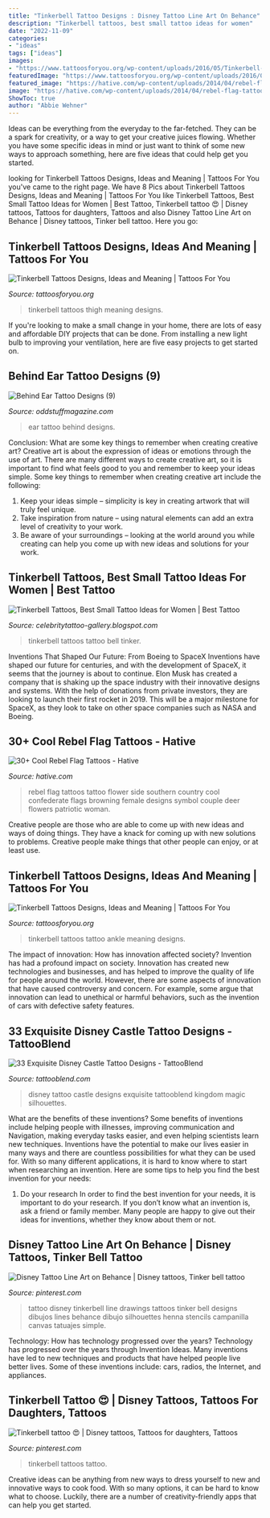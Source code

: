 ```yaml
---
title: "Tinkerbell Tattoo Designs : Disney Tattoo Line Art On Behance"
description: "Tinkerbell tattoos, best small tattoo ideas for women"
date: "2022-11-09"
categories:
- "ideas"
tags: ["ideas"]
images:
- "https://www.tattoosforyou.org/wp-content/uploads/2016/05/Tinkerbell-Tattoos-on-Thigh.jpg"
featuredImage: "https://www.tattoosforyou.org/wp-content/uploads/2016/05/Tinkerbell-Tattoos-on-Thigh.jpg"
featured_image: "https://hative.com/wp-content/uploads/2014/04/rebel-flag-tattoos/7-rebel-flag-flower-side-tattoo.jpg"
image: "https://hative.com/wp-content/uploads/2014/04/rebel-flag-tattoos/7-rebel-flag-flower-side-tattoo.jpg"
ShowToc: true
author: "Abbie Wehner"
---
```



Ideas can be everything from the everyday to the far-fetched. They can be a spark for creativity, or a way to get your creative juices flowing. Whether you have some specific ideas in mind or just want to think of some new ways to approach something, here are five ideas that could help get you started.

	

		
looking for Tinkerbell Tattoos Designs, Ideas and Meaning | Tattoos For You you've came to the right page. We have 8 Pics about Tinkerbell Tattoos Designs, Ideas and Meaning | Tattoos For You like Tinkerbell Tattoos, Best Small Tattoo Ideas for Women | Best Tattoo, Tinkerbell tattoo 😍 | Disney tattoos, Tattoos for daughters, Tattoos and also Disney Tattoo Line Art on Behance | Disney tattoos, Tinker bell tattoo. Here you go:
		
    
## Tinkerbell Tattoos Designs, Ideas And Meaning | Tattoos For You

<img loading=lazy src="https://www.tattoosforyou.org/wp-content/uploads/2016/05/Tinkerbell-Tattoos-on-Thigh.jpg" onerror="this.onerror=null;this.src='https://tse1.mm.bing.net/th?id=OIP.4nCvfNEJ1k4JO5iAh4NxyQHaHM&amp;pid=15.1';" alt="Tinkerbell Tattoos Designs, Ideas and Meaning | Tattoos For You">

_Source: tattoosforyou.org_

>tinkerbell tattoos thigh meaning designs. 

	

If you're looking to make a small change in your home, there are lots of easy and affordable DIY projects that can be done. From installing a new light bulb to improving your ventilation, here are five easy projects to get started on.

    
## Behind Ear Tattoo Designs (9)

<img loading=lazy src="https://oddstuffmagazine.com/wp-content/uploads/2014/01/ear-back-tattoo-23.jpg" onerror="this.onerror=null;this.src='https://tse1.mm.bing.net/th?id=OIP.IIAoM9RPk7LKQz6tgyYCWQHaLu&amp;pid=15.1';" alt="Behind Ear Tattoo Designs (9)">

_Source: oddstuffmagazine.com_

>ear tattoo behind designs. 

	

Conclusion: What are some key things to remember when creating creative art?
Creative art is about the expression of ideas or emotions through the use of art. There are many different ways to create creative art, so it is important to find what feels good to you and remember to keep your ideas simple. Some key things to remember when creating creative art include the following:
1. Keep your ideas simple – simplicity is key in creating artwork that will truly feel unique.
2. Take inspiration from nature – using natural elements can add an extra level of creativity to your work.
3. Be aware of your surroundings – looking at the world around you while creating can help you come up with new ideas and solutions for your work.

    
## Tinkerbell Tattoos, Best Small Tattoo Ideas For Women | Best Tattoo

<img loading=lazy src="http://1.bp.blogspot.com/-GSS4MP-p_9I/TwBySoF0PKI/AAAAAAAAHuY/5rnZX6Hu8QE/s1600/Tinkerbell+Tattoos+%252823%2529.jpg" onerror="this.onerror=null;this.src='https://tse2.mm.bing.net/th?id=OIP.oUZY0QSRnLzOJeUaMb0pwQHaKW&amp;pid=15.1';" alt="Tinkerbell Tattoos, Best Small Tattoo Ideas for Women | Best Tattoo">

_Source: celebritytattoo-gallery.blogspot.com_

>tinkerbell tattoos tattoo bell tinker. 

	

Inventions That Shaped Our Future: From Boeing to SpaceX
Inventions have shaped our future for centuries, and with the development of SpaceX, it seems that the journey is about to continue. Elon Musk has created a company that is shaking up the space industry with their innovative designs and systems. With the help of donations from private investors, they are looking to launch their first rocket in 2019. This will be a major milestone for SpaceX, as they look to take on other space companies such as NASA and Boeing.

    
## 30+ Cool Rebel Flag Tattoos - Hative

<img loading=lazy src="https://hative.com/wp-content/uploads/2014/04/rebel-flag-tattoos/7-rebel-flag-flower-side-tattoo.jpg" onerror="this.onerror=null;this.src='https://tse4.mm.bing.net/th?id=OIP.I3zTjFQEpduemQ449TiObwHaJ4&amp;pid=15.1';" alt="30+ Cool Rebel Flag Tattoos - Hative">

_Source: hative.com_

>rebel flag tattoos tattoo flower side southern country cool confederate flags browning female designs symbol couple deer flowers patriotic woman. 

	

Creative people are those who are able to come up with new ideas and ways of doing things. They have a knack for coming up with new solutions to problems. Creative people make things that other people can enjoy, or at least use.

    
## Tinkerbell Tattoos Designs, Ideas And Meaning | Tattoos For You

<img loading=lazy src="http://www.tattoosforyou.org/wp-content/uploads/2016/03/Tinkerbell-Tattoo-on-Ankle.jpg" onerror="this.onerror=null;this.src='https://tse1.mm.bing.net/th?id=OIP.8u-7tFqWvoKLLoTp9kr1FwHaJ3&amp;pid=15.1';" alt="Tinkerbell Tattoos Designs, Ideas and Meaning | Tattoos For You">

_Source: tattoosforyou.org_

>tinkerbell tattoos tattoo ankle meaning designs. 

	

The impact of innovation: How has innovation affected society?
Invention has had a profound impact on society. Innovation has created new technologies and businesses, and has helped to improve the quality of life for people around the world. However, there are some aspects of innovation that have caused controversy and concern. For example, some argue that innovation can lead to unethical or harmful behaviors, such as the invention of cars with defective safety features.

    
## 33 Exquisite Disney Castle Tattoo Designs - TattooBlend

<img loading=lazy src="https://tattooblend.com/wp-content/uploads/2016/03/disney-castle-tattoo-design.jpg" onerror="this.onerror=null;this.src='https://tse4.mm.bing.net/th?id=OIP.Nv6uwJDMM7uwuRHL7dTyUgHaHY&amp;pid=15.1';" alt="33 Exquisite Disney Castle Tattoo Designs - TattooBlend">

_Source: tattooblend.com_

>disney tattoo castle designs exquisite tattooblend kingdom magic silhouettes. 

	

What are the benefits of these inventions?
Some benefits of inventions include helping people with illnesses, improving communication and Navigation, making everyday tasks easier, and even helping scientists learn new techniques. Inventions have the potential to make our lives easier in many ways and there are countless possibilities for what they can be used for. With so many different applications, it is hard to know where to start when researching an invention. Here are some tips to help you find the best invention for your needs:
1) Do your research
In order to find the best invention for your needs, it is important to do your research. If you don’t know what an invention is, ask a friend or family member. Many people are happy to give out their ideas for inventions, whether they know about them or not.

    
## Disney Tattoo Line Art On Behance | Disney Tattoos, Tinker Bell Tattoo

<img loading=lazy src="https://i.pinimg.com/736x/b7/4b/e5/b74be59369ea68bacdc1851eb5d53bed--tinker-bell-tattoo-canvas-ideas.jpg" onerror="this.onerror=null;this.src='https://tse3.mm.bing.net/th?id=OIP.W09809MTCacRai3lbmMdSgHaJ3&amp;pid=15.1';" alt="Disney Tattoo Line Art on Behance | Disney tattoos, Tinker bell tattoo">

_Source: pinterest.com_

>tattoo disney tinkerbell line drawings tattoos tinker bell designs dibujos lines behance dibujo silhouettes henna stencils campanilla canvas tatuajes simple. 

	

Technology: How has technology progressed over the years?
Technology has progressed over the years through Invention Ideas. Many inventions have led to new techniques and products that have helped people live better lives. Some of these inventions include: cars, radios, the Internet, and appliances.

    
## Tinkerbell Tattoo 😍 | Disney Tattoos, Tattoos For Daughters, Tattoos

<img loading=lazy src="https://i.pinimg.com/736x/3b/99/4a/3b994a489206b2ae0e9b3abcca5974c7.jpg" onerror="this.onerror=null;this.src='https://tse4.mm.bing.net/th?id=OIP.FNZZEjRH0a3PRy8IUaYBqAHaJQ&amp;pid=15.1';" alt="Tinkerbell tattoo 😍 | Disney tattoos, Tattoos for daughters, Tattoos">

_Source: pinterest.com_

>tinkerbell tattoos tattoo. 

	

Creative ideas can be anything from new ways to dress yourself to new and innovative ways to cook food. With so many options, it can be hard to know what to choose. Luckily, there are a number of creativity-friendly apps that can help you get started.

